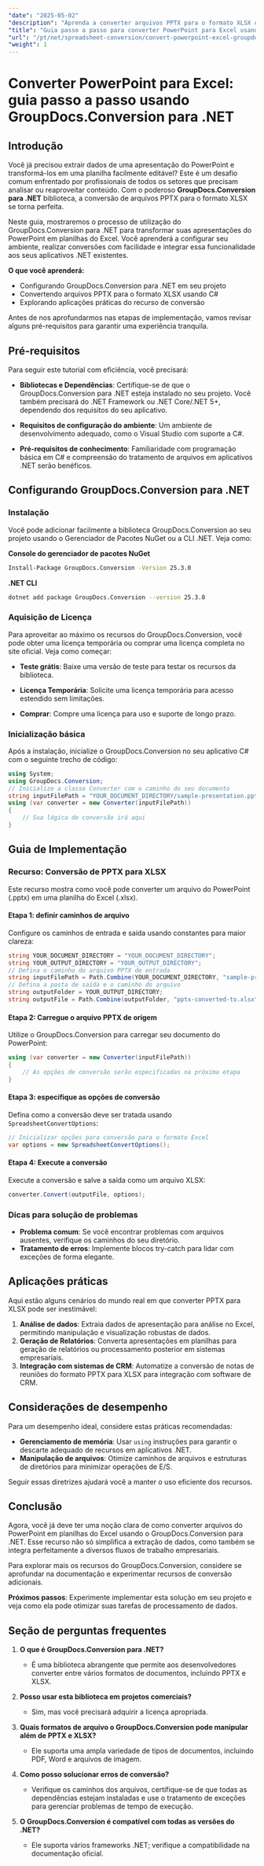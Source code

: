 ```yaml
---
"date": "2025-05-02"
"description": "Aprenda a converter arquivos PPTX para o formato XLSX com facilidade usando o GroupDocs.Conversion para .NET. Siga este guia passo a passo para aprimorar suas tarefas de processamento de dados."
"title": "Guia passo a passo para converter PowerPoint para Excel usando GroupDocs.Conversion para .NET"
"url": "/pt/net/spreadsheet-conversion/convert-powerpoint-excel-groupdocs-conversion-net/"
"weight": 1
---
```


# Converter PowerPoint para Excel: guia passo a passo usando GroupDocs.Conversion para .NET

## Introdução
Você já precisou extrair dados de uma apresentação do PowerPoint e transformá-los em uma planilha facilmente editável? Este é um desafio comum enfrentado por profissionais de todos os setores que precisam analisar ou reaproveitar conteúdo. Com o poderoso **GroupDocs.Conversion para .NET** biblioteca, a conversão de arquivos PPTX para o formato XLSX se torna perfeita.

Neste guia, mostraremos o processo de utilização do GroupDocs.Conversion para .NET para transformar suas apresentações do PowerPoint em planilhas do Excel. Você aprenderá a configurar seu ambiente, realizar conversões com facilidade e integrar essa funcionalidade aos seus aplicativos .NET existentes.

**O que você aprenderá:**
- Configurando GroupDocs.Conversion para .NET em seu projeto
- Convertendo arquivos PPTX para o formato XLSX usando C#
- Explorando aplicações práticas do recurso de conversão

Antes de nos aprofundarmos nas etapas de implementação, vamos revisar alguns pré-requisitos para garantir uma experiência tranquila.

## Pré-requisitos
Para seguir este tutorial com eficiência, você precisará:

- **Bibliotecas e Dependências**: Certifique-se de que o GroupDocs.Conversion para .NET esteja instalado no seu projeto. Você também precisará do .NET Framework ou .NET Core/.NET 5+, dependendo dos requisitos do seu aplicativo.
  
- **Requisitos de configuração do ambiente**: Um ambiente de desenvolvimento adequado, como o Visual Studio com suporte a C#.

- **Pré-requisitos de conhecimento**: Familiaridade com programação básica em C# e compreensão do tratamento de arquivos em aplicativos .NET serão benéficos.

## Configurando GroupDocs.Conversion para .NET
### Instalação
Você pode adicionar facilmente a biblioteca GroupDocs.Conversion ao seu projeto usando o Gerenciador de Pacotes NuGet ou a CLI .NET. Veja como:

**Console do gerenciador de pacotes NuGet**
```bash
Install-Package GroupDocs.Conversion -Version 25.3.0
```

**.NET CLI**
```bash
dotnet add package GroupDocs.Conversion --version 25.3.0
```

### Aquisição de Licença
Para aproveitar ao máximo os recursos do GroupDocs.Conversion, você pode obter uma licença temporária ou comprar uma licença completa no site oficial. Veja como começar:

- **Teste grátis**: Baixe uma versão de teste para testar os recursos da biblioteca.
  
- **Licença Temporária**: Solicite uma licença temporária para acesso estendido sem limitações.

- **Comprar**: Compre uma licença para uso e suporte de longo prazo.

### Inicialização básica
Após a instalação, inicialize o GroupDocs.Conversion no seu aplicativo C# com o seguinte trecho de código:

```csharp
using System;
using GroupDocs.Conversion;
// Inicialize a classe Converter com o caminho do seu documento
string inputFilePath = "YOUR_DOCUMENT_DIRECTORY/sample-presentation.pptx";
using (var converter = new Converter(inputFilePath))
{
    // Sua lógica de conversão irá aqui
}
```

## Guia de Implementação
### Recurso: Conversão de PPTX para XLSX
Este recurso mostra como você pode converter um arquivo do PowerPoint (.pptx) em uma planilha do Excel (.xlsx).

#### Etapa 1: definir caminhos de arquivo
Configure os caminhos de entrada e saída usando constantes para maior clareza:

```csharp
string YOUR_DOCUMENT_DIRECTORY = "YOUR_DOCUMENT_DIRECTORY";
string YOUR_OUTPUT_DIRECTORY = "YOUR_OUTPUT_DIRECTORY";
// Defina o caminho do arquivo PPTX de entrada
string inputFilePath = Path.Combine(YOUR_DOCUMENT_DIRECTORY, "sample-presentation.pptx");
// Defina a pasta de saída e o caminho do arquivo
string outputFolder = YOUR_OUTPUT_DIRECTORY;
string outputFile = Path.Combine(outputFolder, "pptx-converted-to.xlsx");
```

#### Etapa 2: Carregue o arquivo PPTX de origem
Utilize o GroupDocs.Conversion para carregar seu documento do PowerPoint:

```csharp
using (var converter = new Converter(inputFilePath))
{
    // As opções de conversão serão especificadas na próxima etapa
}
```

#### Etapa 3: especifique as opções de conversão
Defina como a conversão deve ser tratada usando `SpreadsheetConvertOptions`:

```csharp
// Inicializar opções para conversão para o formato Excel
var options = new SpreadsheetConvertOptions();
```

#### Etapa 4: Execute a conversão
Execute a conversão e salve a saída como um arquivo XLSX:

```csharp
converter.Convert(outputFile, options);
```

### Dicas para solução de problemas
- **Problema comum**: Se você encontrar problemas com arquivos ausentes, verifique os caminhos do seu diretório.
- **Tratamento de erros**: Implemente blocos try-catch para lidar com exceções de forma elegante.

## Aplicações práticas
Aqui estão alguns cenários do mundo real em que converter PPTX para XLSX pode ser inestimável:

1. **Análise de dados**: Extraia dados de apresentação para análise no Excel, permitindo manipulação e visualização robustas de dados.
2. **Geração de Relatórios**: Converta apresentações em planilhas para geração de relatórios ou processamento posterior em sistemas empresariais.
3. **Integração com sistemas de CRM**: Automatize a conversão de notas de reuniões do formato PPTX para XLSX para integração com software de CRM.

## Considerações de desempenho
Para um desempenho ideal, considere estas práticas recomendadas:

- **Gerenciamento de memória**: Usar `using` instruções para garantir o descarte adequado de recursos em aplicativos .NET.
- **Manipulação de arquivos**: Otimize caminhos de arquivos e estruturas de diretórios para minimizar operações de E/S.
  
Seguir essas diretrizes ajudará você a manter o uso eficiente dos recursos.

## Conclusão
Agora, você já deve ter uma noção clara de como converter arquivos do PowerPoint em planilhas do Excel usando o GroupDocs.Conversion para .NET. Esse recurso não só simplifica a extração de dados, como também se integra perfeitamente a diversos fluxos de trabalho empresariais.

Para explorar mais os recursos do GroupDocs.Conversion, considere se aprofundar na documentação e experimentar recursos de conversão adicionais.

**Próximos passos**: Experimente implementar esta solução em seu projeto e veja como ela pode otimizar suas tarefas de processamento de dados.

## Seção de perguntas frequentes
1. **O que é GroupDocs.Conversion para .NET?**
   - É uma biblioteca abrangente que permite aos desenvolvedores converter entre vários formatos de documentos, incluindo PPTX e XLSX.
  
2. **Posso usar esta biblioteca em projetos comerciais?**
   - Sim, mas você precisará adquirir a licença apropriada.

3. **Quais formatos de arquivo o GroupDocs.Conversion pode manipular além de PPTX e XLSX?**
   - Ele suporta uma ampla variedade de tipos de documentos, incluindo PDF, Word e arquivos de imagem.
  
4. **Como posso solucionar erros de conversão?**
   - Verifique os caminhos dos arquivos, certifique-se de que todas as dependências estejam instaladas e use o tratamento de exceções para gerenciar problemas de tempo de execução.

5. **O GroupDocs.Conversion é compatível com todas as versões do .NET?**
   - Ele suporta vários frameworks .NET; verifique a compatibilidade na documentação oficial.